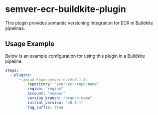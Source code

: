 # semver-ecr-buildkite-plugin
This plugin provides semantic versioning integration for ECR in Buildkite pipelines.

## Usage Example

Below is an example configuration for using this plugin in a Buildkite pipeline.

```yaml
steps:
  - plugins:
      - amjad-khan/semver-ecr#v0.1.0:
          repository: "your-ecr-repo-name"
          region: "region"
          account: "number"
          version_branch: "branch-name"
          initial_version: "v0.0.1"
          tag_suffix: true
